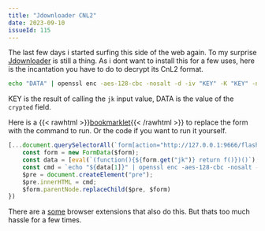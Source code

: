 ```yaml
---
title: "Jdownloader CNL2"
date: 2023-09-10
issueId: 115
---
```


The last few days i started surfing this side of the web again. To my surprise [Jdownloader](https://jdownloader.org/) is still a thing. As i dont want to install this for a few uses, here is the incantation you have to do to decrypt its CnL2 format.

```sh
echo "DATA" | openssl enc -aes-128-cbc -nosalt -d -iv "KEY" -K "KEY" -nopad -a
```

KEY is the result of calling the `jk` input value, DATA is the value of the `crypted` field.

Here is a {{< rawhtml >}}<a href="javascript:(function()%7B%5B...document.querySelectorAll(%60form%5Baction%3D%22http%3A%2F%2F127.0.0.1%3A9666%2Fflash%2Faddcrypted2%22%5D%60)%5D.forEach(function(%24form)%7B%20const%20form%20%3D%20new%20FormData(%24form)%3B%20const%20data%20%3D%20%5Beval(%60(function()%7B%24%7Bform.get(%22jk%22)%7D%20return%20f()%7D)()%60)%2C%20form.get(%22crypted%22)%5D%3B%20const%20cmd%20%3D%20%60echo%20%22%24%7Bdata%5B1%5D%7D%22%20%7C%20openssl%20enc%20-aes-128-cbc%20-nosalt%20-d%20-iv%20%22%24%7Bdata%5B0%5D%7D%22%20-K%20%22%24%7Bdata%5B0%5D%7D%22%20-nopad%20-a%60%3B%20%24pre%20%3D%20document.createElement(%22pre%22)%3B%20%24pre.innerHTML%20%3D%20cmd%3B%20%24form.parentNode.replaceChild(%24pre%2C%20%24form)%20%7D)%7D)()">bookmarklet</a>{{< /rawhtml >}} to replace the form with the command to run. Or the code if you want to run it yourself.

```js
[...document.querySelectorAll(`form[action="http://127.0.0.1:9666/flash/addcrypted2"]`)].forEach(function($form){
    const form = new FormData($form);
    const data = [eval(`(function(){${form.get("jk")} return f()})()`), form.get("crypted")];
    const cmd = `echo "${data[1]}" | openssl enc -aes-128-cbc -nosalt -d -iv "${data[0]}" -K "${data[0]}" -nopad -a`;
    $pre = document.createElement("pre");
    $pre.innerHTML = cmd;
    $form.parentNode.replaceChild($pre, $form)
})
```
There are a [some](https://github.com/Brawl345/CNL-decryptor/blob/master/source/service-worker-functions.js) browser extensions that also do this. But thats too much hassle for a few times.
